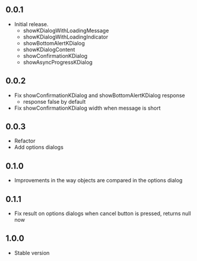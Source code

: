 ## 0.0.1

- Initial release.
  - showKDialogWithLoadingMessage
  - showKDialogWithLoadingIndicator
  - showBottomAlertKDialog
  - showKDialogContent
  - showConfirmationKDialog
  - showAsyncProgressKDialog

## 0.0.2

- Fix showConfirmationKDialog and showBottomAlertKDialog response
  - response false by default
- Fix showConfirmationKDialog width when message is short

## 0.0.3

- Refactor
- Add options dialogs

## 0.1.0

- Improvements in the way objects are compared in the options dialog

## 0.1.1

- Fix result on options dialogs when cancel button is pressed, returns null now

## 1.0.0

- Stable version
